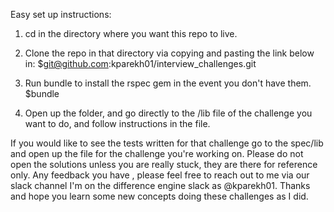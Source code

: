 Easy set up instructions:

1.  cd in the directory where you want this repo to live.

2.  Clone the repo in that directory via copying and pasting the link below in:
    $git@github.com:kparekh01/interview_challenges.git
    
3.  Run bundle to install the rspec gem in the event you don't have them.
    $bundle
    
4.  Open up the folder, and go directly to the /lib file of the challenge you want to do, and follow instructions
    in the file.  
    
If you would like to see the tests written for that challenge go to the spec/lib and open up the 
file for the challenge you're working on.  Please do not open the solutions unless you are really stuck, they 
are there for reference only.  Any feedback you have , please feel free to reach out to me via our slack channel
I'm on the difference engine slack as @kparekh01.  Thanks and hope you learn some new concepts doing these challenges 
as I did.


